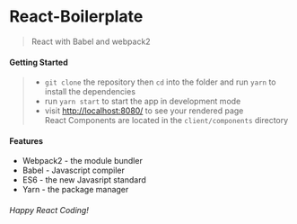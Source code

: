 # React-Boilerplate

> React with Babel and webpack2

#### Getting Started
> - ```git clone``` the repository then ```cd``` into the folder and run ```yarn``` to install the dependencies  
> - run ```yarn start``` to start the app in development mode  
> - visit [http://localhost:8080/](http://localhost:8080/) to see your rendered page  
> React Components are located in the ```client/components``` directory

#### Features
 * Webpack2 - the module bundler
 * Babel - Javascript compiler
 * ES6 - the new Javasript standard
 * Yarn - the package manager

###### Happy React Coding!
